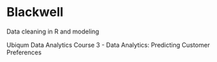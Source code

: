 # Blackwell
Data cleaning in R and modeling

Ubiqum Data Analytics Course 3 - Data Analytics: Predicting Customer Preferences
